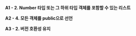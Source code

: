 **A1 - 2. Number 타입 또는 그 하위 타입 객체를 포함할 수 있는 리스트**

**A2 - 4. 모든 객체를 public으로 선언**

**A3 - 2. 버전 호환성 유지**
